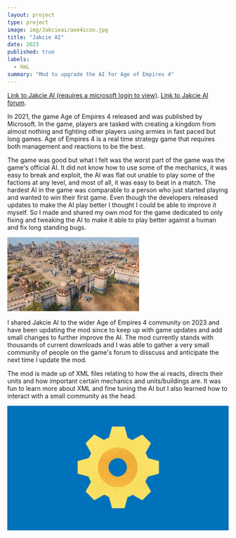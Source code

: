 ```yaml
---
layout: project
type: project
image: img/Jakcieai/aoe4icon.jpg
title: "Jakcie AI"
date: 2023
published: true
labels:
  - XmL
summary: "Mod to upgrade the AI for Age of Empires 4"
---
```


[Link to Jakcie AI (requires a microsoft login to view)](https://www.ageofempires.com/mods/details/169622/).
[Link to Jakcie AI forum](https://forums.ageofempires.com/t/jakcie-a-i-actual-ai-improvements/232879).

In 2021, the game Age of Empires 4 released and was published by Microsoft. In the game, players are tasked with creating a kingdom from almost nothing and fighting other players using armies in fast paced but long games. Age of Empires 4 is a real time strategy game that requires both management and reactions to be the best.

The game was good but what I felt was the worst part of the game was the game's official AI. It did not know how to use some of the mechanics, it was easy to break and exploit, the AI was flat out unable to play some of the factions at any level, and most of all, it was easy to beat in a match. The hardest AI in the game was comparable to a person who just started playing and wanted to win their first game. Even though the developers released updates to make the AI play better I thought I could be able to improve it myself. So I made and shared my own mod for the game dedicated to only fixing and tweaking the AI to make it able to play better against a human and fix long standing bugs. 

<img class="img-fluid" src="/img/Jakcieai/gameplay.jpg">

I shared Jakcie AI to the wider Age of Empires 4 community on 2023 and have been updating the mod since to keep up with game updates and add small changes to further improve the AI. The mod currently stands with thousands of current downloads and I was able to gather a very small community of people on the game's forum to disscuss and anticipate the next time I update the mod.

The mod is made up of XML files relating to how the ai reacts, directs their units and how important certain mechanics and units/buildings are. It was fun to learn more about XML and fine tuning the AI but I also learned how to interact with a small community as the head.

<img class="img-fluid" src="/img/Jakcieai/JakcieAIThumnail.jpeg">
